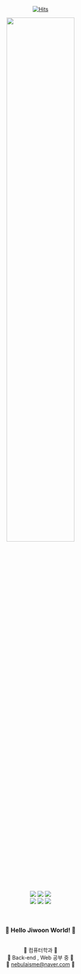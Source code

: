 <div align="center">

  [![Hits](https://hits.seeyoufarm.com/api/count/incr/badge.svg?url=https%3A%2F%2Fgithub.com%2Fsungjiwoon&count_bg=%23F574E6&title_bg=%23F3D5FD&icon=&icon_color=%23E7E7E7&title=hits&edge_flat=false)](https://hits.seeyoufarm.com)
  
<img width="60%" src="https://user-images.githubusercontent.com/59862752/215268566-93f30660-2318-4617-9963-80e3faecd057.PNG"> 


<!--
**sungjiwoon/sungjiwoon** is a ✨ _special_ ✨ repository because its `README.md` (this file) appears on your GitHub profile.

Here are some ideas to get you started: -->

<br>
<img src="https://img.shields.io/badge/java-f28aa8?style=for-the-badge&logo=java&logoColor=white"> 
<img src="https://img.shields.io/badge/python-f25c87?style=for-the-badge&logo=python&logoColor=white">
<img src="https://img.shields.io/badge/mysql-f26f7f?style=for-the-badge&logo=mysql&logoColor=white">
<br>
<!--
<img src="https://img.shields.io/badge/html5-E34F26?style=for-the-badge&logo=html5&logoColor=white"> 
<img src="https://img.shields.io/badge/css-fc885d?style=for-the-badge&logo=css3&logoColor=white"> 
<img src="https://img.shields.io/badge/javascript-f08a71?style=for-the-badge&logo=javascript&logoColor=white">
<br> 
-->
<img src="https://img.shields.io/badge/spring-E34F26?style=for-the-badge&logo=spring&logoColor=white">
<img src="https://img.shields.io/badge/springboot-fc885d?style=for-the-badge&logo=springboot&logoColor=white">
<img src="https://img.shields.io/badge/django-f08a71?style=for-the-badge&logo=django&logoColor=white">
<br><br><br>


### 🎡 Hello Jiwoon World! 🎡 
<br> 👯 컴퓨터학과 👯<br>
🌱 Back-end , Web 공부 중 🌱<br>
💬 nebulaisme@naver.com 💬 <br>
<br><br>
  
<!--
😄 Pronouns: ...
⚡ Fun fact: ... -->

</div>
